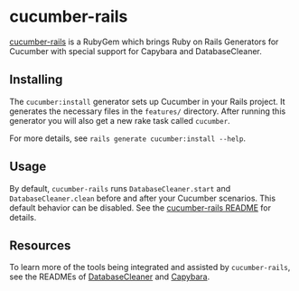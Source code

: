 # cucumber-rails

[cucumber-rails](https://github.com/cucumber/cucumber-rails) is a RubyGem which
brings Ruby on Rails Generators for Cucumber with special support for Capybara
and DatabaseCleaner.

## Installing

The `cucumber:install` generator sets up Cucumber in your Rails project. It
generates the necessary files in the `features/` directory. After
running this generator you will also get a new rake task called `cucumber`.

For more details, see `rails generate cucumber:install --help`.

## Usage

By default, `cucumber-rails` runs `DatabaseCleaner.start` and
`DatabaseCleaner.clean` before and after your Cucumber scenarios. This default
behavior can be disabled. See the
[cucumber-rails README](https://github.com/cucumber/cucumber-rails) for details.

## Resources

To learn more of the tools being integrated and assisted by `cucumber-rails`,
see the READMEs of
[DatabaseCleaner](https://github.com/DatabaseCleaner/database_cleaner) and
[Capybara](https://github.com/teamcapybara/capybara).
